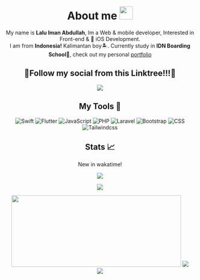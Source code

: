 
<div align="center">
<h1> About me <img src="https://media.giphy.com/media/hvRJCLFzcasrR4ia7z/giphy.gif" width="35"> </h1>

My name is **Lalu Iman Abdullah**, 
Im a Web & mobile developer, Interested in Front-end &  iOS Development.
<br>
I am from **Indonesia!** Kalimantan boy🏝️. Currently study in **IDN Boarding School**🏫, check out my personal <a href="https://laluiman.vercel.app/">portfolio</a>



<div  align="center">
<h2>🌴Follow my social from this Linktree!!!🌴</h2>
<a target="_blank" href="https://linktr.ee/LaluIman">
 <img src="https://img.shields.io/badge/linktree-39E09B?style=for-the-badge&logo=linktree&logoColor=white" />
</a>
</div>

<div>
<h2> My Tools 🔧 </h2>

![Swift](https://img.shields.io/badge/Swift-FA7343?style=for-the-badge&logo=swift&logoColor=white)  ![Flutter](https://img.shields.io/badge/Flutter-02569B?style=for-the-badge&logo=flutter&logoColor=white)  ![JavaScript](https://img.shields.io/badge/javascript-%23323330.svg?style=for-the-badge&logo=javascript&logoColor=%23F7DF1E) ![PHP](https://img.shields.io/badge/php-%23777BB4.svg?style=for-the-badge&logo=php&logoColor=white)  ![Laravel](https://img.shields.io/badge/laravel-%23FF2D20.svg?style=for-the-badge&logo=laravel&logoColor=white) ![Bootstrap](https://img.shields.io/badge/bootstrap-%23563D7C.svg?style=for-the-badge&logo=bootstrap&logoColor=white) ![CSS](https://img.shields.io/badge/CSS3-1572B6?style=for-the-badge&logo=css3&logoColor=white) ![Tailwindcss](https://img.shields.io/badge/Tailwind_CSS-38B2AC?style=for-the-badge&logo=tailwind-css&logoColor=white)  

</div>

<h2>Stats 📈</h2>

<div align="center">

<p>New in wakatime!</p>
<img src="https://wakatime.com/badge/user/018eefec-2166-4e14-b93f-92f0d4aa31ae.svg"/>

![](https://github-trophies.vercel.app/?username=Laluiman&rank=SECRET,SSS,SS,AAA,AA,A,B&row=1)

  <img src="https://github-readme-stats.vercel.app/api?username=laluiman&hide=contribs&show_icons=true&line_height=20&title_color=7A7ADB&icon_color=2234AE&text_color=D3D3D3&bg_color=0,000000,130F40" width="450" height="190"/>
  
  <img src="https://github-readme-stats.vercel.app/api/top-langs/?username=laluiman&layout=compact&include_all_commits=true&count_private=true&show_icons=true&line_height=15&title_color=7A7ADB&icon_color=2234AE&text_color=D3D3D3&bg_color=0,000000,130F40" />
</div>
  <img src="https://github-readme-streak-stats.herokuapp.com/?user=laluiman"/>

</div>




